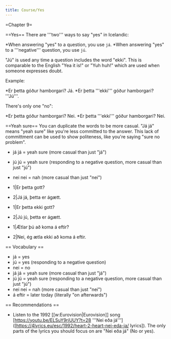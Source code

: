 ```yaml
---
title: Course/Yes
---
```


=Chapter 9=

==Yes==
There are '''two''' ways to say "yes" in Icelandic:

*When answering "yes" to a question, you use `já`.
*When answering "yes" to a '''negative''' question, you use `jú`.

"Jú" is used any time a question includes the word "ekki". This is comparable to the English "Yea it is!" or "Yuh huh!" which are used when someone expresses doubt.

Example:

*Er þetta góður hamborgari? Já.
*Er þetta '''ekki''' góður hamborgari? '''Jú'''.

There's only one "no":

*Er þetta góður hamborgari? Nei.
*Er þetta '''ekki''' góður hamborgari? Nei.

==Yeah sure==
You can duplicate the words to be more casual. "Já já" means "yeah sure" like you're less committed to the answer. This lack of committment can be used to show politeness, like you're saying "sure no problem".

* já já = yeah sure (more casual than just "já")
* jú jú = yeah sure (responding to a negative question, more casual than just "jú")
* nei nei = nah (more casual than just "nei")

* 1|Er þetta gott?
* 2|Já já, þetta er ágætt. 
* 1|Er þetta ekki gott?
* 2|Jú jú, þetta er ágætt.
* 1|Ætlar þú að koma á eftir?
* 2|Nei, ég ætla ekki að koma á eftir.

== Vocabulary ==

* já = yes
* jú = yes (responding to a negative question)
* nei = no
* já já = yeah sure (more casual than just "já")
* jú jú = yeah sure (responding to a negative question, more casual than just "jú")
* nei nei = nah (more casual than just "nei")
* á eftir = later today (literally "on afterwards")

== Recommendations ==

* Listen to the 1992 [[w:Eurovision|Eurovision]] song [https://youtu.be/ELSuY9riUUY?t=28 '''Nei eða já'''] ([https://4lyrics.eu/esc/1992/heart-2-heart-nei-eda-ja/ lyrics]). The only parts of the lyrics you should focus on are "Nei eða já" (No or yes).